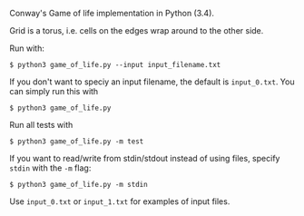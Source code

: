 Conway's Game of life implementation in Python (3.4).

Grid is a torus, i.e. cells on the edges wrap around to the other side.

Run with:
	
	$ python3 game_of_life.py --input input_filename.txt

If you don't want to speciy an input filename, the default is `input_0.txt`. You can simply run this with

	$ python3 game_of_life.py

Run all tests with

	$ python3 game_of_life.py -m test

If you want to read/write from stdin/stdout instead of using files, specify `stdin` with the `-m` flag:

	$ python3 game_of_life.py -m stdin

Use `input_0.txt` or `input_1.txt` for examples of input files.
